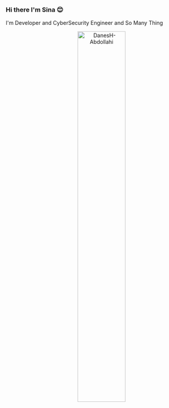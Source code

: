 ### Hi there I'm Sina 😊
I'm Developer and CyberSecurity Engineer and So Many Thing

<div align="center">
<img width="50%" src="https://github-readme-stats.vercel.app/api/top-langs/?username=Heidarisinai&layout=compact&hide=TSQL&theme=radical" alt="DanesH-Abdollahi" />
</div>

<!--
**HeidariSina/HeidariSina** is a ✨ _special_ ✨ repository because its `README.md` (this file) appears on your GitHub profile.

Here are some ideas to get you started:

- 🔭 I’m currently working on ...
- 🌱 I’m currently learning ...
- 👯 I’m looking to collaborate on ...
- 🤔 I’m looking for help with ...
- 💬 Ask me about ...
- 📫 How to reach me: ...
- 😄 Pronouns: ...
- ⚡ Fun fact: ...
-->
